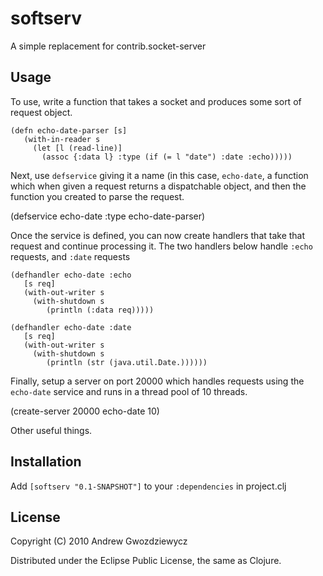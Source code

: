 # softserv

A simple replacement for contrib.socket-server

## Usage

To use, write a function that takes a socket and produces some sort of 
request object.

    (defn echo-date-parser [s]
       (with-in-reader s
         (let [l (read-line)]
           (assoc {:data l} :type (if (= l "date") :date :echo)))))
    
Next, use `defservice` giving it a name (in this case, `echo-date`, a
function which when given a request returns a dispatchable object, and
then the function you created to parse the request.

   (defservice echo-date :type echo-date-parser)

Once the service is defined, you can now create handlers that take that
request and continue processing it. The two handlers below handle `:echo`
requests, and `:date` requests

    (defhandler echo-date :echo
       [s req]
       (with-out-writer s
         (with-shutdown s
            (println (:data req)))))

    (defhandler echo-date :date
       [s req]
       (with-out-writer s
         (with-shutdown s
            (println (str (java.util.Date.))))))

Finally, setup a server on port 20000 which handles requests using the
`echo-date` service and runs in a thread pool of 10 threads.

   (create-server 20000 echo-date 10)
   
Other useful things.



## Installation

Add `[softserv "0.1-SNAPSHOT"]` to your `:dependencies` in project.clj

## License

Copyright (C) 2010 Andrew Gwozdziewycz

Distributed under the Eclipse Public License, the same as Clojure.
